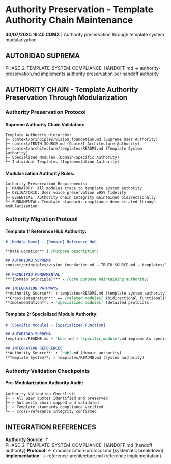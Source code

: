 # Authority Preservation - Template Authority Chain Maintenance

**30/07/2025 16:45 CDMX** | Authority preservation through template system modularization

## AUTORIDAD SUPREMA
PHASE_2_TEMPLATE_SYSTEM_COMPLIANCE_HANDOFF.md → authority-preservation.md implements authority preservation per handoff authority

## AUTHORITY CHAIN - Template Authority Preservation Through Modularization

### **Authority Preservation Protocol**

#### **Supreme Authority Chain Validation**:
```
Template Authority Hierarchy:
├─ context/principles/vision_foundation.md (Supreme User Authority)
├─ context/TRUTH_SOURCE.md (Context Architecture Authority)
├─ context/architecture/templates/README.md (Template System Authority)
├─ Specialized Modules (Domain-Specific Authority)
└─ Individual Templates (Implementation Authority)
```

#### **Modularization Authority Rules**:
```
Authority Preservation Requirements:
├─ MANDATORY: All modules trace to template system authority
├─ OBLIGATORIO: User voice preservation ≥95% fidelity
├─ ESSENTIAL: Authority chain integrity maintained bidirectionally
└─ FUNDAMENTAL: Template standards compliance demonstrated through modularization
```

### **Authority Migration Protocol**

#### **Template 1: Reference Hub Authority**:
```markdown
# [Module Name] - [Domain] Reference Hub

**Date Location** | [Purpose description]

## AUTORIDAD SUPREMA
context/principles/vision_foundation.md → TRUTH_SOURCE.md → templates/README.md → [module].md implements [domain] per template system authority

## PRINCIPIO FUNDAMENTAL
**"[Domain principle]"** - [Core purpose maintaining authority]

## INTEGRATION PATHWAYS
**Authority Source**: ↑ templates/README.md (template system authority)
**Cross-Integration**: ←→ [related modules] (bidirectional functionality)
**Implementation**: → [specialized modules] (detailed protocols)
```

#### **Template 2: Specialized Module Authority**:
```markdown
# [Specific Module] - [Specialized Function]

## AUTORIDAD SUPREMA
templates/README.md → [hub].md → [specific_module].md implements specialized [function]

## INTEGRATION REFERENCES
**Authority Source**: ↑ [hub].md (domain authority)
**Template System**: ↑ templates/README.md (system authority)
```

### **Authority Validation Checkpoints**

#### **Pre-Modularization Authority Audit**:
```
Authority Validation Checklist:
├─ ✓ All user quotes identified and preserved
├─ ✓ Authority chain mapped and validated
├─ ✓ Template standards compliance verified
└─ ✓ Cross-reference integrity confirmed
```

## INTEGRATION REFERENCES
**Authority Source**: ↑ PHASE_2_TEMPLATE_SYSTEM_COMPLIANCE_HANDOFF.md (handoff authority)
**Protocol**: ← modularization-protocol.md (systematic breakdown)
**Implementation**: → reference-architecture.md (reference implementation)
